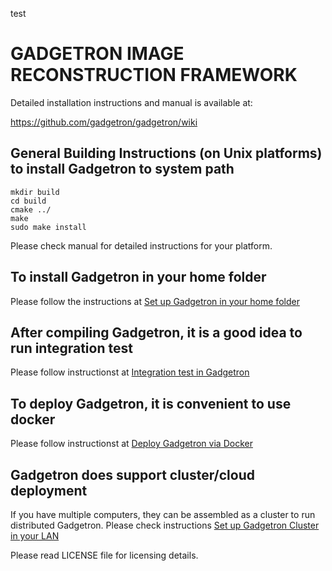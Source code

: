 test

GADGETRON IMAGE RECONSTRUCTION FRAMEWORK
=========================================

Detailed installation instructions and manual is available at:

https://github.com/gadgetron/gadgetron/wiki

General Building Instructions (on Unix platforms) to install Gadgetron to system path
-------------------------------------------------

```
mkdir build
cd build
cmake ../
make
sudo make install
```

Please check manual for detailed instructions for your platform.

To install Gadgetron in your home folder
-------------------------------------------------
Please follow the instructions at [Set up Gadgetron in your home folder](https://github.com/gadgetron/gadgetron/wiki/Visual-debug-Gadgetron-in-Ubuntu-using-Eclipse)

After compiling Gadgetron, it is a good idea to run integration test
-------------------------------------------------
Please follow instructionst at [Integration test in Gadgetron](https://github.com/gadgetron/gadgetron/wiki/Integration-test-in-Gadgetron)

To deploy Gadgetron, it is convenient to use docker
-------------------------------------------------
Please follow instructionst at [Deploy Gadgetron via Docker](https://github.com/gadgetron/gadgetron/wiki/Using-Docker)

Gadgetron does support cluster/cloud deployment
-------------------------------------------------
If you have multiple computers, they can be assembled as a cluster to run distributed Gadgetron. Please check instructions [Set up Gadgetron Cluster in your LAN](https://github.com/gadgetron/gadgetron/wiki/How-to-set-up-Gadgetron-cloud-in-the-LAN-environment)

Please read LICENSE file for licensing details.
